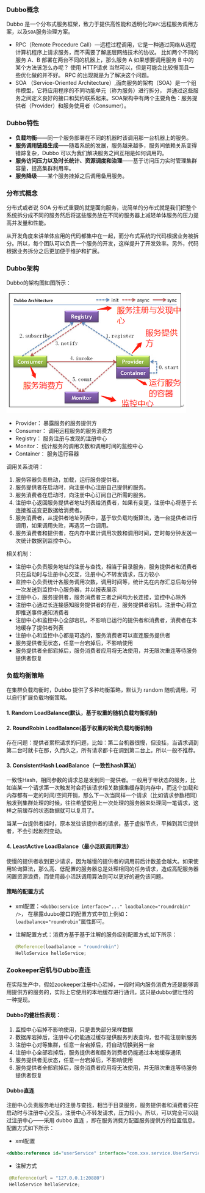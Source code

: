 ### Dubbo概念 
Dubbo 是一个分布式服务框架，致力于提供高性能和透明化的`RPC`远程服务调用方案，以及`SOA`服务治理方案。
* RPC（Remote Procedure Call）—远程过程调用，它是一种通过网络从远程计算机程序上请求服务，而不需要了解底层网络技术的协议。
比如两个不同的服务 A、B 部署在两台不同的机器上，那么服务 A 如果想要调用服务 B 中的某个方法该怎么办呢？
使用 HTTP请求 当然可以，但是可能会比较慢而且一些优化做的并不好。 RPC 的出现就是为了解决这个问题。
* SOA （Service-Oriented Architecture）,面向服务的架构（SOA）是一个组件模型，它将应用程序的不同功能单元（称为服务）进行拆分，
并通过这些服务之间定义良好的接口和契约联系起来。SOA架构中有两个主要角色：服务提供者（Provider）和服务使用者（Consumer）。  

### Dubbo特性
* **负载均衡**——同一个服务部署在不同的机器时该调用那一台机器上的服务。
* **服务调用链路生成**——随着系统的发展，服务越来越多，服务间依赖关系变得错踪复杂，Dubbo 可以为我们解决服务之间互相是如何调用的。
* **服务访问压力以及时长统计、资源调度和治理**——基于访问压力实时管理集群容量，提高集群利用率。
* **服务降级**——某个服务挂掉之后调用备用服务。

### 分布式概念
分布式或者说 SOA 分布式重要的就是面向服务，说简单的分布式就是我们把整个系统拆分成不同的服务然后将这些服务放在不同的服务器上减轻单体服务的压力提高并发量和性能。  

从开发角度来讲单体应用的代码都集中在一起，而分布式系统的代码根据业务被拆分。所以，每个团队可以负责一个服务的开发，这样提升了开发效率。另外，代码根据业务拆分之后更加便于维护和扩展。

### Dubbo架构
Dubbo的架构图如图所示： 

![image](https://github.com/islongfei/Blog/blob/master/images/ZooKeeper%E5%8E%9F%E7%90%86.jpg)
* Provider： 暴露服务的服务提供方
* Consumer： 调用远程服务的服务消费方
* Registry： 服务注册与发现的注册中心
* Monitor： 统计服务的调用次数和调用时间的监控中心
* Container： 服务运行容器

调用关系说明：

1. 服务容器负责启动，加载，运行服务提供者。
2. 服务提供者在启动时，向注册中心注册自己提供的服务。
3. 服务消费者在启动时，向注册中心订阅自己所需的服务。
4. 注册中心返回服务提供者地址列表给消费者，如果有变更，注册中心将基于长连接推送变更数据给消费者。
5. 服务消费者，从提供者地址列表中，基于软负载均衡算法，选一台提供者进行调用，如果调用失败，再选另一台调用。
6. 服务消费者和提供者，在内存中累计调用次数和调用时间，定时每分钟发送一次统计数据到监控中心。  

相关机制：
* 注册中心负责服务地址的注册与查找，相当于目录服务，服务提供者和消费者只在启动时与注册中心交互，注册中心不转发请求，压力较小
* 监控中心负责统计各服务调用次数，调用时间等，统计先在内存汇总后每分钟一次发送到监控中心服务器，并以报表展示
* 注册中心，服务提供者，服务消费者三者之间均为长连接，监控中心除外
* 注册中心通过长连接感知服务提供者的存在，服务提供者宕机，注册中心将立即推送事件通知消费者
* 注册中心和监控中心全部宕机，不影响已运行的提供者和消费者，消费者在本地缓存了提供者列表
* 注册中心和监控中心都是可选的，服务消费者可以直连服务提供者
* 服务提供者无状态，任意一台宕掉后，不影响使用
* 服务提供者全部宕掉后，服务消费者应用将无法使用，并无限次重连等待服务提供者恢复  

### 负载均衡策略
在集群负载均衡时，Dubbo 提供了多种均衡策略，默认为 random 随机调用，可以自行扩展负载均衡策略。  
#### 1. Random LoadBalance(默认，基于权重的随机负载均衡机制)    

#### 2. RoundRobin LoadBalance(基于权重的轮询负载均衡机制)  

存在问题：提供者累积请求的问题，比如：第二台机器很慢，但没挂，当请求调到第二台时就卡在那，久而久之，所有请求都卡在调到第二台上。所以一般不推荐。  

#### 3. ConsistentHash LoadBalance（一致性hash算法）

一致性Hash，相同参数的请求总是发到同一提供者。一般用于带状态的服务，比如当某一个请求第一次触发时会将该请求相关数据集缓存到内存中，而这个加载和内存都有一定的时间/空间开销，那么下一次当同样一个请求（比如请求参数相同）触发到集群处理的时候，往往希望使用上一次处理的服务器来处理同一笔请求，这样之前缓存的状态数据就可以复用了。  

当某一台提供者挂时，原本发往该提供者的请求，基于虚拟节点，平摊到其它提供者，不会引起剧烈变动。

#### 4. LeastActive LoadBalance（最小活跃调用算法）  

使慢的提供者收到更少请求，因为越慢的提供者的调用前后计数差会越大。如果使用轮询算法，那么高、低配置的服务器总是处理相同的任务请求，造成高配服务器闲置资源浪费，而使用最小活跃调用算法则可以更好的避免该问题。

#### 策略的配置方式
* xml配置：`<dubbo:service interface="..." loadbalance="roundrobin" />`，
在暴露duubo接口的配置方式中加上例如： `loadbalance="roundrobin`"属性即可。  

* 注解配置方式：消费方基于基于注解的服务级别配置方式,如下所示：
  ```Java
  @Reference(loadbalance = "roundrobin")
  HelloService helloService;
  ```
 
### Zookeeper宕机与Dubbo直连
在实际生产中，假如zookeeper注册中心宕掉，一段时间内服务消费方还是能够调用提供方的服务的，实际上它使用的本地缓存进行通讯，这只是dubbo健壮性的一种提现。
#### Dubbo的健壮性表现：
1. 监控中心宕掉不影响使用，只是丢失部分采样数据
2. 数据库宕掉后，注册中心仍能通过缓存提供服务列表查询，但不能注册新服务
3. 注册中心对等集群，任意一台宕掉后，将自动切换到另一台
4. 注册中心全部宕掉后，服务提供者和服务消费者仍能通过本地缓存通讯
5. 服务提供者无状态，任意一台宕掉后，不影响使用
6. 服务提供者全部宕掉后，服务消费者应用将无法使用，并无限次重连等待服务提供者恢复

#### Dubbo直连
注册中心负责服务地址的注册与查找，相当于目录服务，服务提供者和消费者只在启动时与注册中心交互，注册中心不转发请求，压力较小。所以，可以完全可以绕过注册中心——采用 dubbo 直连 ，即在服务消费方配置服务提供方的位置信息。
配置方式如下所示：
* xml配置
```xml
<dubbo:reference id="userService" interface="com.xxx.service.UserService" url="dubbo://localhost:20880" />
```
* 注解方式
```Java
 @Reference(url = "127.0.0.1:20880")   
 HelloService helloService;
 ```




